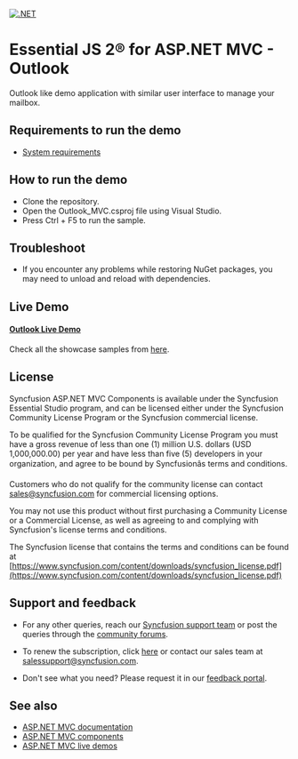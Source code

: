 [![.NET](https://github.com/syncfusion/ej2-showcase-aspnetmvc-outlook/actions/workflows/dotnet.yml/badge.svg)](https://github.com/syncfusion/ej2-showcase-aspnetmvc-outlook/actions/workflows/dotnet.yml)

# Essential JS 2® for ASP.NET MVC - Outlook

Outlook like demo application with similar user interface to manage your mailbox.
 
## Requirements to run the demo

* [System requirements](https://ej2.syncfusion.com/aspnetmvc/documentation/system-requirements/)

## How to run the demo

- Clone the repository.
- Open the Outlook_MVC.csproj file using Visual Studio.
- Press Ctrl + F5 to run the sample.

## Troubleshoot

* If you encounter any problems while restoring NuGet packages, you may need to unload and reload with dependencies.

## Live Demo

#### <a href="https://ej2.syncfusion.com/showcase/aspnetmvc/webmail/" target="_blank">Outlook Live Demo</a>

Check all the showcase samples from <a href="https://www.syncfusion.com/showcase-apps" target="_blank">here</a>.

## License

Syncfusion ASP.NET MVC Components is available under the Syncfusion Essential Studio program, and can be licensed either under the Syncfusion Community License Program or the Syncfusion commercial license.

To be qualified for the Syncfusion Community License Program you must have a gross revenue of less than one (1) million U.S. dollars (USD 1,000,000.00) per year and have less than five (5) developers in your organization, and agree to be bound by Syncfusionâs terms and conditions.

Customers who do not qualify for the community license can contact sales@syncfusion.com for commercial licensing options.

You may not use this product without first purchasing a Community License or a Commercial License, as well as agreeing to and complying with Syncfusion's license terms and conditions.

The Syncfusion license that contains the terms and conditions can be found at
[https://www.syncfusion.com/content/downloads/syncfusion_license.pdf](https://www.syncfusion.com/content/downloads/syncfusion_license.pdf)

## Support and feedback

* For any other queries, reach our [Syncfusion support team](https://support.syncfusion.com/) or post the queries through the [community forums](https://www.syncfusion.com/forums?utm_source=github&utm_medium=listing).

* To renew the subscription, click [here](https://www.syncfusion.com/sales/products?utm_source=github&utm_medium=listing) or contact our sales team at <salessupport@syncfusion.com>.

* Don't see what you need? Please request it in our [feedback portal](https://www.syncfusion.com/feedback/aspnet-mvc).

## See also

* [ASP.NET MVC documentation](https://ej2.syncfusion.com/aspnetmvc/documentation/introduction)
* [ASP.NET MVC components](https://www.syncfusion.com/aspnet-mvc-ui-controls/)
* [ASP.NET MVC live demos](https://ej2.syncfusion.com/aspnetmvc/) 
